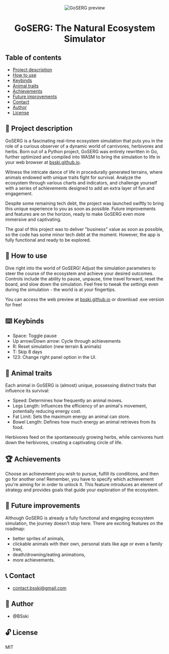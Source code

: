 <div markdown="1" align="center">    

![GoSERG preview](https://i.imgur.com/rZ3KmWN.gif)

</div>


<p align="center"><h1 align="center">GoSERG: The Natural Ecosystem Simulator</h1></p>

[//]: # ()
[//]: # (<div markdown="1" align="center">)

[//]: # ()
[//]: # (Demo Uptime)

[//]: # (CodeFactor)

[//]: # (Maintainability)

[//]: # (Code style: black)

[//]: # ()
[//]: # (</div>)


## Table of contents

* [Project description](#scroll-project-description)
* [How to use](#game_die-how-to-use)
* [Keybinds](#keyboard-keybinds)
* [Animal traits](#turtle-animal-traits)
* [Achievements](#trophy-achievements)
* [Future improvements](#rocket-future-improvements)
* [Contact](#telephone_receiver-contact)
* [Author](#construction_worker-author)
* [License](#unlock-license)


## :scroll: Project description

GoSERG is a fascinating real-time ecosystem simulation that puts you in the role of a curious observer
of a dynamic world of carnivores, herbivores and herbs. Born out of a Python project, GoSERG was entirely rewritten
in Go, further optimized and compiled into WASM to bring the simulation to life in your web browser at [bsski.github.io](bsski.github.io).

Witness the intricate dance of life in procedurally generated terrains, where animals endowed with
unique traits fight for survival. Analyze the ecosystem through various charts and indicators,
and challenge yourself with a series of achievements designed to add an extra layer of fun and engagement.

Despite some remaining tech debt, the project was launched swiftly to bring this unique experience
to you as soon as possible. Future improvements and features are on the horizon, ready to make GoSERG
even more immersive and captivating.

The goal of this project was to deliver "business" value as soon as possible, so the code has some minor
tech debt at the moment. However, the app is fully functional and ready to be explored.


## :game_die: How to use

Dive right into the world of GoSERG!
Adjust the simulation parameters to steer the course of the ecosystem and achieve your desired outcomes.
Controls include the ability to pause, unpause, time travel forward, reset the board, and slow down the simulation.
Feel free to tweak the settings even during the simulation - the world is at your fingertips.

You can access the web preview at [bsski.github.io](bsski.github.io) or download .exe version for free!


## :keyboard: Keybinds

- Space: Toggle pause
- Up arrow/Down arrow: Cycle through achievements
- R: Reset simulation (new terrain & animals)
- T: Skip 8 days
- 123: Change right panel option in the UI.


## :turtle: Animal traits

Each animal in GoSERG is (almost) unique, possessing distinct traits that influence its survival:

- Speed: Determines how frequently an animal moves.
- Legs Length: Influences the efficiency of an animal's movement, potentially reducing energy cost.
- Fat Limit: Sets the maximum energy an animal can store.
- Bowel Length: Defines how much energy an animal retrieves from its food.

Herbivores feed on the spontaneously growing herbs, while carnivores hunt down the herbivores, creating a captivating circle of life.


## :trophy: Achievements

Choose an achievement you wish to pursue, fulfill its conditions, and then go for another one!
Remember, you have to specify which achievement you're aiming for in order to unlock it.
This feature introduces an element of strategy and provides goals that guide your exploration of the ecosystem.


## :rocket: Future improvements

Although GoSERG is already a fully functional and engaging ecosystem simulation, the journey doesn't stop here.
There are exciting features on the roadmap:
- better sprites of animals,
- clickable animals with their own, personal stats like age or even a family tree,
- death/drowning/eating animations,
- more achievements.


## :telephone_receiver: Contact

- contact.bsski@gmail.com

## :construction_worker: Author

- @BSski

## :unlock: License

MIT
